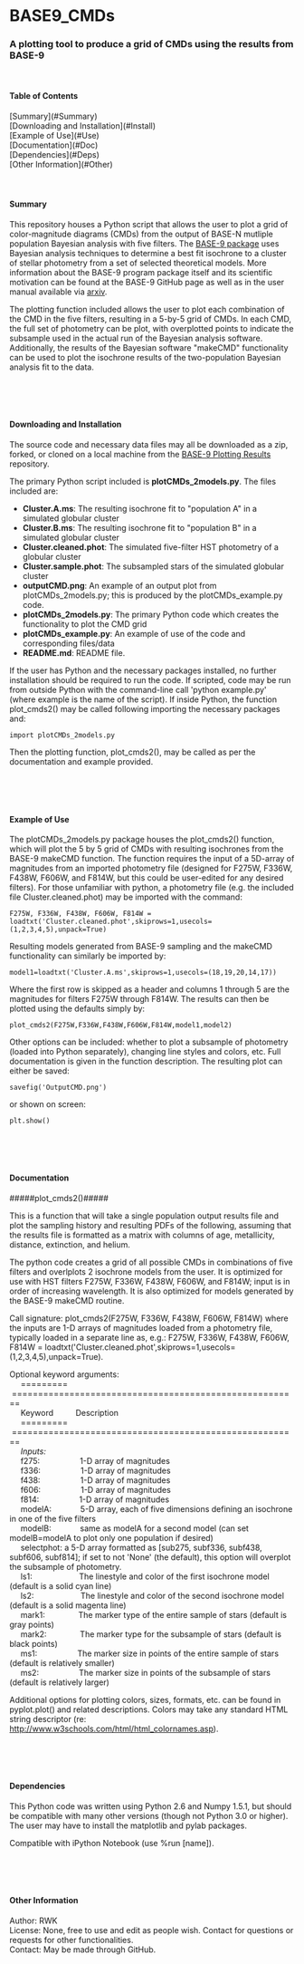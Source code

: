 BASE9_CMDs
================================

<h3>A plotting tool to produce a grid of CMDs using the results from BASE-9</h3>

<br />

<h4>Table of Contents</h4>
[Summary](#Summary)<br />
[Downloading and Installation](#Install)<br />
[Example of Use](#Use)<br />
[Documentation](#Doc)<br />
[Dependencies](#Deps)<br />
[Other Information](#Other)<br />
<br /><br />


<a name="Summary"/>
<h4>Summary</h4>

This repository houses a Python script that allows the user to plot a grid of color-magnitude diagrams (CMDs) from the output of BASE-N mutliple population Bayesian analysis with five filters. The [BASE-9 package](https://github.com/argiopetech/BASE) uses Bayesian analysis techniques to determine a best fit isochrone to a cluster of stellar photometry from a set of selected theoretical models. More information about the BASE-9 program package itself and its scientific motivation can be found at the BASE-9 GitHub page as well as in the user manual available via [arxiv](http://adsabs.harvard.edu/abs/2014arXiv1411.3786V).

The plotting function included allows the user to plot each combination of the CMD in the five filters, resulting in a 5-by-5 grid of CMDs. In each CMD, the full set of photometry can be plot, with overplotted points to indicate the subsample used in the actual run of the Bayesian analysis software. Additionally, the results of the Bayesian software "makeCMD" functionality can be used to plot the isochrone results of the two-population Bayesian analysis fit to the data.


<br /> <br /><br />





<a name="Install"/>
<h4>Downloading and Installation</h4>

The source code and necessary data files may all be downloaded as a zip, forked, or cloned on a local machine from the [BASE-9 Plotting Results](https://github.com/rwk506/BASE9_CMDs) repository.

The primary Python script included is **plotCMDs_2models.py**. The files included are:
- **Cluster.A.ms**: The resulting isochrone fit to "population A" in a simulated globular cluster
- **Cluster.B.ms**: The resulting isochrone fit to "population B" in a simulated globular cluster
- **Cluster.cleaned.phot**: The simulated five-filter HST photometry of a globular cluster 
- **Cluster.sample.phot**: The subsampled stars of the simulated globular cluster
- **outputCMD.png**: An example of an output plot from plotCMDs\_2models.py; this is produced by the plotCMDs\_example.py code.
- **plotCMDs_2models.py**: The primary Python code which creates the functionality to plot the CMD grid
- **plotCMDs_example.py**: An example of use of the code and corresponding files/data
- **README.md**: README file.

If the user has Python and the necessary packages installed, no further installation should be required to run the code. If scripted, code may be run from outside Python with the command-line call 'python example.py' (where example is the name of the script). If inside Python, the function plot\_cmds2() may be called following importing the necessary packages and:

    import plotCMDs_2models.py

Then the plotting function, plot\_cmds2(), may be called as per the documentation and example provided.



<br /> <br /><br />

<a name="Use"/>
<h4>Example of Use</h4>

The plotCMDs\_2models.py package houses the plot\_cmds2() function, which will plot the 5 by 5 grid of CMDs with resulting isochrones from the BASE-9 makeCMD function. The function requires the input of a 5D-array of magnitudes from an imported photometry file (designed for F275W, F336W, F438W, F606W, and F814W, but this could be user-edited for any desired filters). For those unfamiliar with python, a photometry file (e.g. the included file Cluster.cleaned.phot) may be imported with the command:

    F275W, F336W, F438W, F606W, F814W = loadtxt('Cluster.cleaned.phot',skiprows=1,usecols=(1,2,3,4,5),unpack=True)

Resulting models generated from BASE-9 sampling and the makeCMD functionality can similarly be imported by:

    model1=loadtxt('Cluster.A.ms',skiprows=1,usecols=(18,19,20,14,17))


Where the first row is skipped as a header and columns 1 through 5 are the magnitudes for filters F275W through F814W. The results can then be plotted using the defaults simply by:

    plot_cmds2(F275W,F336W,F438W,F606W,F814W,model1,model2)

Other options can be included: whether to plot a subsample of photometry (loaded into Python separately), changing line styles and colors, etc. Full documentation is given in the function description. The resulting plot can either be saved:

    savefig('OutputCMD.png')

or shown on screen:

    plt.show()


<br /> <br /><br />






<a name="Doc"/>
<h4>Documentation</h4>

#####plot_cmds2()#####

This is a function that will take a single population output results file and plot the sampling history and resulting PDFs of the following, assuming that the results file is formatted as a matrix with columns of age, metallicity, distance, extinction, and helium. 

The python code creates a grid of all possible CMDs in combinations of five filters and overlplots 2 isochrone models from the user. It is optimized for use with HST filters F275W, F336W, F438W, F606W, and F814W; input is in order of increasing wavelength. It is also optimized for models generated by the BASE-9 makeCMD routine.

Call signature: plot_cmds2(F275W, F336W, F438W, F606W, F814W)
where the inputs are 1-D arrays of magnitudes loaded from a photometry file, typically loaded in a separate line as, e.g.: F275W, F336W, F438W, F606W, F814W = loadtxt('Cluster.cleaned.phot',skiprows=1,usecols=(1,2,3,4,5),unpack=True).

Optional keyword arguments:<br/>
&nbsp; &nbsp; &nbsp;=========&nbsp; &nbsp; &nbsp;=======================================================<br/>
&nbsp; &nbsp; &nbsp;Keyword&nbsp; &nbsp; &nbsp;&nbsp; &nbsp; &nbsp;Description<br/>
&nbsp; &nbsp; &nbsp;=========&nbsp; &nbsp; &nbsp;=======================================================<br/>
&nbsp; &nbsp; &nbsp;*Inputs:*<br/>
&nbsp; &nbsp; &nbsp;f275:&nbsp; &nbsp; &nbsp;&nbsp; &nbsp; &nbsp;&nbsp; &nbsp; &nbsp;&nbsp; &nbsp;1-D array of magnitudes<br/>
&nbsp; &nbsp; &nbsp;f336:&nbsp; &nbsp; &nbsp;&nbsp; &nbsp; &nbsp;&nbsp; &nbsp; &nbsp;&nbsp; &nbsp;1-D array of magnitudes<br/>
&nbsp; &nbsp; &nbsp;f438:&nbsp; &nbsp; &nbsp;&nbsp; &nbsp; &nbsp;&nbsp; &nbsp; &nbsp;&nbsp; &nbsp;1-D array of magnitudes<br/>
&nbsp; &nbsp; &nbsp;f606:&nbsp; &nbsp; &nbsp;&nbsp; &nbsp; &nbsp;&nbsp; &nbsp; &nbsp;&nbsp; &nbsp;1-D array of magnitudes<br/>
&nbsp; &nbsp; &nbsp;f814:&nbsp; &nbsp; &nbsp;&nbsp; &nbsp; &nbsp;&nbsp; &nbsp; &nbsp;&nbsp; &nbsp;1-D array of magnitudes<br/>
&nbsp; &nbsp; &nbsp;modelA:&nbsp; &nbsp; &nbsp;&nbsp; &nbsp; &nbsp;&nbsp; &nbsp;5-D array, each of five dimensions defining an isochrone in one of the five filters<br/>
&nbsp; &nbsp; &nbsp;modelB:&nbsp; &nbsp; &nbsp;&nbsp; &nbsp; &nbsp;&nbsp; &nbsp;same as modelA for a second model (can set modelB=modelA to plot only one population if desired)<br/>
&nbsp; &nbsp; &nbsp;selectphot:  a 5-D array formatted as [sub275, subf336, subf438, subf606, subf814]; if set to not 'None' (the default), this option will overplot the subsample of photometry.<br/>
&nbsp; &nbsp; &nbsp;ls1:&nbsp; &nbsp; &nbsp; &nbsp;&nbsp; &nbsp; &nbsp;&nbsp; &nbsp; &nbsp;&nbsp;&nbsp;&nbsp;&nbsp;The linestyle and color of the first isochrone model (default is  a solid cyan line)<br/>
&nbsp; &nbsp; &nbsp;ls2:&nbsp; &nbsp; &nbsp; &nbsp;&nbsp; &nbsp; &nbsp;&nbsp; &nbsp; &nbsp;&nbsp;&nbsp;&nbsp;&nbsp;The linestyle and color of the second isochrone model (default is a solid magenta line)<br/>
&nbsp; &nbsp; &nbsp;mark1: &nbsp; &nbsp;&nbsp; &nbsp; &nbsp;&nbsp; &nbsp; &nbsp;&nbsp;The marker type of the entire sample of stars (default is gray points)<br/>
&nbsp; &nbsp; &nbsp;mark2: &nbsp; &nbsp;&nbsp; &nbsp; &nbsp;&nbsp; &nbsp; &nbsp;&nbsp;The marker type for the subsample of stars (default is  black points)<br/>
&nbsp; &nbsp; &nbsp;ms1:&nbsp; &nbsp; &nbsp;&nbsp; &nbsp; &nbsp;&nbsp; &nbsp; &nbsp;&nbsp;&nbsp;&nbsp;The marker size in points of the entire sample of stars (default is relatively smaller)<br/>
&nbsp; &nbsp; &nbsp;ms2:&nbsp; &nbsp; &nbsp;&nbsp; &nbsp; &nbsp;&nbsp; &nbsp; &nbsp;&nbsp;&nbsp;&nbsp;The marker size in points of the subsample of stars (default is relatively larger)<br/>

    

Additional options for plotting colors, sizes, formats, etc. can be found in pyplot.plot() and related descriptions. Colors may take any standard HTML string descriptor (re: http://www.w3schools.com/html/html_colornames.asp).







<br /> <br /><br />

<a name="Deps"/>
<h4>Dependencies</h4>

This Python code was written using Python 2.6 and Numpy 1.5.1, but should be compatible with many other versions (though not Python 3.0 or higher). The user may have to install the matplotlib and pylab packages.

Compatible with iPython Notebook (use %run [name]).




<br /> <br /><br />

<a name="Other"/>
<h4>Other Information</h4>

Author: RWK <br />
License: None, free to use and edit as people wish. Contact for questions or requests for other functionalities. <br />
Contact: May be made through GitHub. <br />



